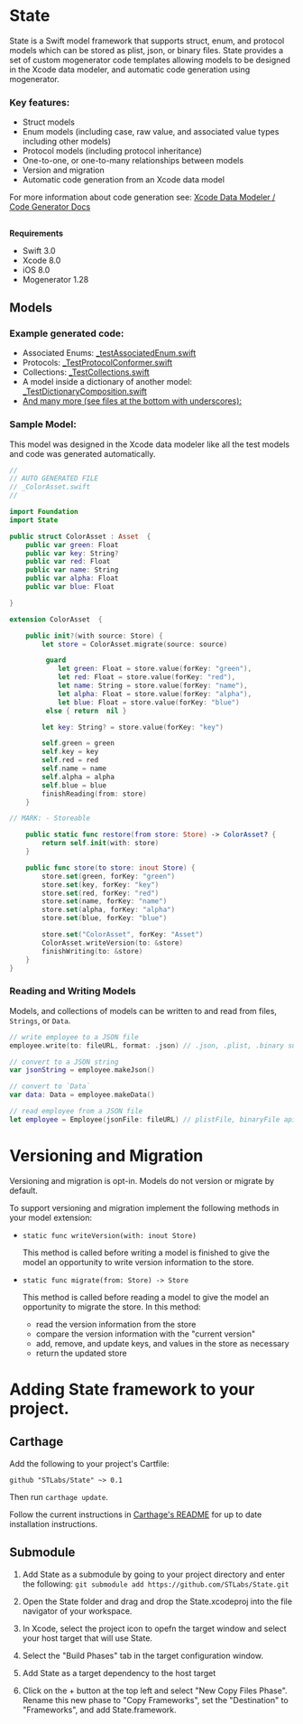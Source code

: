 # State 

State is a Swift model framework that supports struct, enum, and protocol models which can be stored as plist, json, or binary files. State provides a set of custom mogenerator code templates allowing models to be designed in the Xcode data modeler, and automatic code generation using mogenerator.

### Key features: 
- Struct models
- Enum models (including case, raw value, and associated value types including other models)
- Protocol models (including protocol inheritance)
- One-to-one, or one-to-many relationships between models
- Version and migration
- Automatic code generation from an Xcode data model

For more information about code generation see:  [Xcode Data Modeler / Code Generator Docs](https://github.com/amberstar/State/blob/master/Codegen.md) 

## 

**Requirements**
- Swift 3.0
- Xcode 8.0
- iOS 8.0
- Mogenerator 1.28

## Models
### Example generated code:

- Associated Enums: [_testAssociatedEnum.swift](https://github.com/amberstar/State/blob/master/Tests/StateTests/Models/_TestAssociatedEnum.swift)
- Protocols: [_TestProtocolConformer.swift](https://github.com/amberstar/State/blob/master/Tests/StateTests/Models/_TestProtocolConformer.swift)
- Collections: [_TestCollections.swift](https://github.com/amberstar/State/blob/master/Tests/StateTests/Models/_TestCollections.swift)
- A model inside a dictionary of another model: [_TestDictionaryComposition.swift](https://github.com/amberstar/State/blob/master/Tests/StateTests/Models/_TestDictionaryComposition.swift)
- [And many more (see files at the bottom with underscores):](https://github.com/amberstar/State/tree/master/Tests/StateTests/Models)

### Sample Model:
This model was designed in the Xcode data modeler like all the test models and code was generated automatically.

```swift
//
// AUTO GENERATED FILE
// _ColorAsset.swift
//

import Foundation
import State

public struct ColorAsset : Asset  {
    public var green: Float
    public var key: String?
    public var red: Float
    public var name: String
    public var alpha: Float
    public var blue: Float

}

extension ColorAsset  {

    public init?(with source: Store) {
        let store = ColorAsset.migrate(source: source)

         guard
            let green: Float = store.value(forKey: "green"),
            let red: Float = store.value(forKey: "red"),
            let name: String = store.value(forKey: "name"),
            let alpha: Float = store.value(forKey: "alpha"),
            let blue: Float = store.value(forKey: "blue")
         else { return  nil }

        let key: String? = store.value(forKey: "key")

        self.green = green
        self.key = key
        self.red = red
        self.name = name
        self.alpha = alpha
        self.blue = blue
        finishReading(from: store)
    }

// MARK: - Storeable

    public static func restore(from store: Store) -> ColorAsset? {
        return self.init(with: store)
    }

    public func store(to store: inout Store) {
        store.set(green, forKey: "green")
        store.set(key, forKey: "key")
        store.set(red, forKey: "red")
        store.set(name, forKey: "name")
        store.set(alpha, forKey: "alpha")
        store.set(blue, forKey: "blue")

        store.set("ColorAsset", forKey: "Asset")
        ColorAsset.writeVersion(to: &store)
        finishWriting(to: &store)
    }
}
```


### Reading and Writing Models

Models, and collections of models can be
  written to and read from files, `Strings`, or `Data`.

```swift
// write employee to a JSON file
employee.write(to: fileURL, format: .json) // .json, .plist, .binary support

// convert to a JSON string
var jsonString = employee.makeJson()

// convert to `Data`
var data: Data = employee.makeData()

// read employee from a JSON file
let employee = Employee(jsonFile: fileURL) // plistFile, binaryFile api also
```

# Versioning and Migration
Versioning and migration is opt-in. Models do not version or migrate by default.

To support versioning and migration implement the following methods in your model extension:

  * `static func writeVersion(with: inout Store)`

     This method is called before writing a model is finished to give the model an
     opportunity to write version information to the store.

  * `static func migrate(from: Store) -> Store`

     This method is called before reading a model to give the model
     an opportunity to migrate the store. In this method:

    -  read the version information from the store
    -  compare the version information with the "current version"
    -  add, remove, and update keys, and values in the store as necessary
    -  return the updated store

# Adding State framework to your project.

## Carthage

[Carthage]: https://github.com/Carthage/Carthage

Add the following to your project's Cartfile:

```
github "STLabs/State" ~> 0.1
```

Then run `carthage update`.

Follow the current instructions in [Carthage's README][carthage-installation]
for up to date installation instructions.

## Submodule
1. Add State as a submodule by going to your project directory and enter the following:
`git submodule add https://github.com/STLabs/State.git`
2. Open the State folder and drag and drop the State.xcodeproj into the file navigator of your workspace.

3. In Xcode, select the project icon to opefn the target window and select your host target that will use State.

4. Select the "Build Phases" tab in the target configuration window.

5. Add State as a target dependency to the host target

6. Click on the + button at the top left and select "New Copy Files Phase". Rename this new phase to "Copy Frameworks", set the "Destination" to "Frameworks", and add State.framework.

[carthage-installation]: https://github.com/Carthage/Carthage#adding-frameworks-to-an-application



